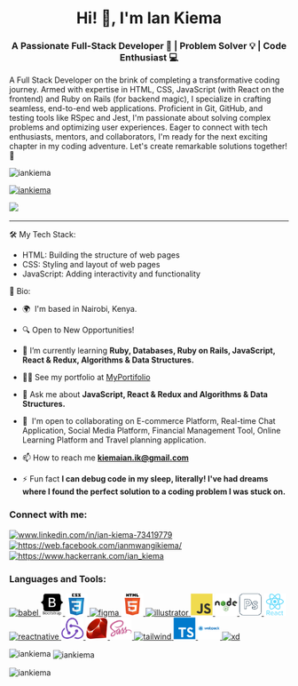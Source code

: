 <h1 align="center">Hi! 👋, I'm Ian Kiema </h1>
<h3 align="center">A Passionate Full-Stack Developer 🚀 | Problem Solver 💡 | Code Enthusiast 💻</h3>

<p>  A Full Stack Developer on the brink of completing a transformative coding journey. Armed with expertise in HTML, CSS, JavaScript (with React on the frontend) and Ruby on Rails (for backend magic), I specialize in crafting seamless, end-to-end web applications. Proficient in Git, GitHub, and testing tools like RSpec and Jest, I'm passionate about solving complex problems and optimizing user experiences. Eager to connect with tech enthusiasts, mentors, and collaborators, I'm ready for the next exciting chapter in my coding adventure. Let's create remarkable solutions together! 🚀</p>

<p align="left"> <img src="https://komarev.com/ghpvc/?username=iankiema&label=Profile%20views&color=0e75b6&style=flat" alt="iankiema" /> </p>

<p align="left"> <a href="https://github.com/ryo-ma/github-profile-trophy"><img src="https://github-profile-trophy.vercel.app/?username=iankiema" alt="iankiema" /></a> </p>

<img src="https://media.giphy.com/media/zhYSVCirREeIZtONCI/giphy.gif">

  <hr>
  <p>🛠️ My Tech Stack:</p>
  <ul>
    <li>HTML: Building the structure of web pages</li>
    <li>CSS: Styling and layout of web pages</li>
    <li>JavaScript: Adding interactivity and functionality</li>
    <!-- Add more technologies you are proficient in -->
  </ul>
<p>📝 Bio:</p>

- 🌍  I'm based in Nairobi, Kenya.
- 🔍 Open to New Opportunities!
- 🌱 I’m currently learning **Ruby, Databases, Ruby on Rails, JavaScript, React & Redux, Algorithms & Data Structures.**

- 👨‍💻 See my portfolio at [MyPortifolio](http://iankiema.github.io/My-Portifolio-Personal/)
- 💬 Ask me about **JavaScript, React & Redux and Algorithms & Data Structures.**
- 🤝  I'm open to collaborating on E-commerce Platform, Real-time Chat Application, Social Media Platform, Financial Management Tool, Online Learning Platform and Travel planning application.

- 📫 How to reach me **kiemaian.ik@gmail.com**

- ⚡ Fun fact **I can debug code in my sleep, literally! I've had dreams where I found the perfect solution to a coding problem I was stuck on.**

<h3 align="left">Connect with me:</h3>
<p align="left">
<a href="https://linkedin.com/in/www.linkedin.com/in/ian-kiema-73419779" target="blank"><img align="center" src="https://raw.githubusercontent.com/rahuldkjain/github-profile-readme-generator/master/src/images/icons/Social/linked-in-alt.svg" alt="www.linkedin.com/in/ian-kiema-73419779" height="30" width="40" /></a>
<a href="https://fb.com/https://web.facebook.com/ianmwangikiema/" target="blank"><img align="center" src="https://raw.githubusercontent.com/rahuldkjain/github-profile-readme-generator/master/src/images/icons/Social/facebook.svg" alt="https://web.facebook.com/ianmwangikiema/" height="30" width="40" /></a>
<a href="https://www.hackerrank.com/https://www.hackerrank.com/ian_kiema" target="blank"><img align="center" src="https://raw.githubusercontent.com/rahuldkjain/github-profile-readme-generator/master/src/images/icons/Social/hackerrank.svg" alt="https://www.hackerrank.com/ian_kiema" height="30" width="40" /></a>
</p>

<h3 align="left">Languages and Tools:</h3>
<p align="left"> <a href="https://babeljs.io/" target="_blank" rel="noreferrer"> <img src="https://www.vectorlogo.zone/logos/babeljs/babeljs-icon.svg" alt="babel" width="40" height="40"/> </a> <a href="https://getbootstrap.com" target="_blank" rel="noreferrer"> <img src="https://raw.githubusercontent.com/devicons/devicon/master/icons/bootstrap/bootstrap-plain-wordmark.svg" alt="bootstrap" width="40" height="40"/> </a> <a href="https://www.w3schools.com/css/" target="_blank" rel="noreferrer"> <img src="https://raw.githubusercontent.com/devicons/devicon/master/icons/css3/css3-original-wordmark.svg" alt="css3" width="40" height="40"/> </a> <a href="https://www.figma.com/" target="_blank" rel="noreferrer"> <img src="https://www.vectorlogo.zone/logos/figma/figma-icon.svg" alt="figma" width="40" height="40"/> </a> <a href="https://www.w3.org/html/" target="_blank" rel="noreferrer"> <img src="https://raw.githubusercontent.com/devicons/devicon/master/icons/html5/html5-original-wordmark.svg" alt="html5" width="40" height="40"/> </a> <a href="https://www.adobe.com/in/products/illustrator.html" target="_blank" rel="noreferrer"> <img src="https://www.vectorlogo.zone/logos/adobe_illustrator/adobe_illustrator-icon.svg" alt="illustrator" width="40" height="40"/> </a> <a href="https://developer.mozilla.org/en-US/docs/Web/JavaScript" target="_blank" rel="noreferrer"> <img src="https://raw.githubusercontent.com/devicons/devicon/master/icons/javascript/javascript-original.svg" alt="javascript" width="40" height="40"/> </a> <a href="https://nodejs.org" target="_blank" rel="noreferrer"> <img src="https://raw.githubusercontent.com/devicons/devicon/master/icons/nodejs/nodejs-original-wordmark.svg" alt="nodejs" width="40" height="40"/> </a> <a href="https://www.photoshop.com/en" target="_blank" rel="noreferrer"> <img src="https://raw.githubusercontent.com/devicons/devicon/master/icons/photoshop/photoshop-line.svg" alt="photoshop" width="40" height="40"/> </a> <a href="https://reactjs.org/" target="_blank" rel="noreferrer"> <img src="https://raw.githubusercontent.com/devicons/devicon/master/icons/react/react-original-wordmark.svg" alt="react" width="40" height="40"/> </a> <a href="https://reactnative.dev/" target="_blank" rel="noreferrer"> <img src="https://reactnative.dev/img/header_logo.svg" alt="reactnative" width="40" height="40"/> </a> <a href="https://redux.js.org" target="_blank" rel="noreferrer"> <img src="https://raw.githubusercontent.com/devicons/devicon/master/icons/redux/redux-original.svg" alt="redux" width="40" height="40"/> </a> <a href="https://www.ruby-lang.org/en/" target="_blank" rel="noreferrer"> <img src="https://raw.githubusercontent.com/devicons/devicon/master/icons/ruby/ruby-original.svg" alt="ruby" width="40" height="40"/> </a> <a href="https://sass-lang.com" target="_blank" rel="noreferrer"> <img src="https://raw.githubusercontent.com/devicons/devicon/master/icons/sass/sass-original.svg" alt="sass" width="40" height="40"/> </a> <a href="https://tailwindcss.com/" target="_blank" rel="noreferrer"> <img src="https://www.vectorlogo.zone/logos/tailwindcss/tailwindcss-icon.svg" alt="tailwind" width="40" height="40"/> </a> <a href="https://www.typescriptlang.org/" target="_blank" rel="noreferrer"> <img src="https://raw.githubusercontent.com/devicons/devicon/master/icons/typescript/typescript-original.svg" alt="typescript" width="40" height="40"/> </a> <a href="https://webpack.js.org" target="_blank" rel="noreferrer"> <img src="https://raw.githubusercontent.com/devicons/devicon/d00d0969292a6569d45b06d3f350f463a0107b0d/icons/webpack/webpack-original-wordmark.svg" alt="webpack" width="40" height="40"/> </a> <a href="https://www.adobe.com/products/xd.html" target="_blank" rel="noreferrer"> <img src="https://cdn.worldvectorlogo.com/logos/adobe-xd.svg" alt="xd" width="40" height="40"/> </a> </p>

<p><img align="left" src="https://github-readme-stats.vercel.app/api/top-langs?username=iankiema&show_icons=true&locale=en&layout=compact" alt="iankiema" /></p>

<p>&nbsp;<img align="center" src="https://github-readme-stats.vercel.app/api?username=iankiema&show_icons=true&locale=en" alt="iankiema" /></p>

<p><img align="center" src="https://github-readme-streak-stats.herokuapp.com/?user=iankiema&" alt="iankiema" /></p>

